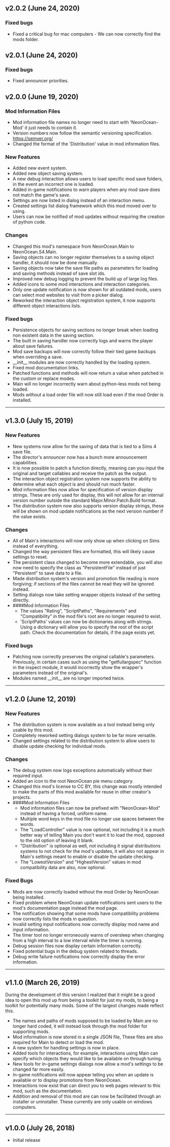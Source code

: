 ## v2.0.2 (June 24, 2020)

### Fixed bugs
- Fixed a critical bug for mac computers - We can now correctly find the mods folder.

## v2.0.1 (June 24, 2020)

### Fixed bugs
- Fixed announcer priorities.

## v2.0.0 (June 19, 2020)

### Mod Information Files
- Mod information file names no longer need to start with 'NeonOcean-Mod' it just needs to contain it.
- Version numbers now follow the semantic versioning specification. https://semver.org/
- Changed the format of the 'Distribution' value in mod information files.

### New Features
- Added new event system.
- Added new object saving system.
- A new debug interaction allows users to load specific mod save folders, in the event an incorrect one is loaded.
- Added in-game notifications to warn players when any mod save does not match the game's save.
- Settings are now listed in dialog instead of an interaction menu.
- Created settings list dialog framework which this mod moved over to using.
- Users can now be notified of mod updates without requiring the creation of python code.

### Changes
- Changed this mod's namespace from NeonOcean.Main to NeonOcean.S4.Main.
- Saving objects can no longer register themselves to a saving object handler, it should now be done manually.
- Saving objects now take the save file paths as parameters for loading and saving methods instead of save slot ids.
- Improved new debug logging to prevent the build up of large log files.
- Added icons to some mod interactions and interaction categories.
- Only one update notification is now shown for all outdated mods, users can select mod websites to visit from a picker dialog.
- Reworked the interaction object registration system, it now supports different object interactions lists.

### Fixed bugs
- Persistence objects for saving sections no longer break when loading non existent data in the saving section.
- The built in saving handler now correctly logs and warns the player about save failures.
- Mod save backups will now correctly follow their tied game backups when overriding a save.
- \_\_init\_\_ modules are now correctly handled by the loading system.
- Fixed mod documentation links.
- Patched functions and methods will now return a value when patched in the custom or replace modes.
- Main will no longer incorrectly warn about python-less mods not being loaded.
- Mods without a load order file will now still load even if the mod Order is installed.

______________________________

## v1.3.0 (July 15, 2019)
### New Features
- New systems now allow for the saving of data that is tied to a Sims 4 save file.
- The director's announcer now has a bunch more announcement capabilities.  
- It is now possible to patch a function directly, meaning can you input the original and target callables and receive the patch as the output.
- The interaction object registration system now supports the ability to determine what each object is and should run much faster.
- Mod information files now allow for specification of version display strings. These are only used for display, this will not allow for an internal version number outside the standard Major.Minor.Patch.Build format.
- The distribution system now also supports version display strings, these will be shown on mod update notifications as the next version number if the value exists.


### Changes
- All of Main's interactions will now only show up when clicking on Sims instead of everything.
- Changed the way persistent files are formatted, this will likely cause settings to reset.
- The persistent class changed to become more extendable, you will also now need to specify the class as "PersistentFile" instead of just "Persistent" to save data to a file.
- Made distribution system's version and promotion file reading is more forgiving; if sections of the files cannot be read they will be ignored instead.
- Setting dialogs now take setting wrapper objects instead of the setting directly.
- ####Mod Information Files
	- The values "Rating", "ScriptPaths", "Requirements" and "Compatibility" in the mod file's root are no longer required to exist.
	- 'ScriptPaths' values can now be dictionaries along with strings. Using a dictionary will allow you to specify the root of the script path. Check the documentation for details, if the page exists yet.

### Fixed bugs
- Patching now correctly preserves the original callable's parameters. Previously, in certain cases such as using the "getfullargspec" function in the inspect module, it would incorrectly show the wrapper's parameters instead of the original's.
- Modules named \_\_init\_\_ are no longer imported twice.

______________________________

## v1.2.0 (June 12, 2019)
### New Features
- The distribution system is now available as a tool instead being only usable by this mod.
- Completely reworked setting dialogs system to be far more versatile.
- Changed settings related to the distribution system to allow users to disable update checking for individual mods.

### Changes
- The debug system now logs exceptions automatically without their required input.
- Added an icon to the root NeonOcean pie menu category.
- Changed this mod's license to CC BY, this change was mostly intended to make the parts of this mod available for reuse in other creator's projects.
- ####Mod Information Files
	- Mod information files can now be prefixed with "NeonOcean-Mod" instead of having a forced, uniform name.
	- Multiple word keys in the mod file no longer use spaces between the words.
	- The "LoadController" value is now optional, not including it is a much better way of telling Main you don't want it to load the mod, opposed to the old option of leaving it blank.
	- "Distribution" is optional as well, not including it signal distributions systems to not check for the mod's updates, it will also not appear in Main's settings meant to enable or disable the update checking.
	- The "LowestVersion" and "HighestVersion" values in mod compatibility data are also, now optional.

### Fixed Bugs
- Mods are now correctly loaded without the mod Order by NeonOcean being installed.
- Fixed problem where NeonOcean update notifications sent users to the mod's documentation page instead the mod page.
- The notification showing that some mods have compatibility problems now correctly lists the mods in question.
- Invalid setting input notifications now correctly display mod name and input information.
- The timer tool no longer erroneously warns of oversleep when changing from a high interval to a low interval while the timer is running. 
- Debug session files now display certain information correctly.
- Fixed potential bugs in the debug system related to threads.
- Debug write failure notifications now correctly display the error information.

______________________________

## v1.1.0 (March 26, 2019)
During the development of this version I realized that it might be a good idea to open this mod up from being a toolkit for just my mods, to being a toolkit for potentially many mods. Some of the largest changes made reflect this.
 
- The names and paths of mods supposed to be loaded by Main are no longer hard coded, it will instead look through the mod folder for supporting mods.
- Mod information is now stored in a single JSON file, These files are also required for Main to detect or load the mod.
- A new system for handling settings is now in place.	
- Added tools for interactions, for example, interactions using Main can specify which objects they would like to be available on through tuning.
- New tools for in-game settings dialogs now allow a mod's settings to be changed far more easily.
- In-game notifications will now appear telling you when an update is available or to display promotions from NeonOcean.
- Interactions now exist that can direct you to web pages relevant to this mod, such as the documentation.
- Addition and removal of this mod are can now be facilitated through an installer or uninstaller. These currently are only usable on windows computers.

______________________________

## v1.0.0 (July 26, 2018)
 - Initial release